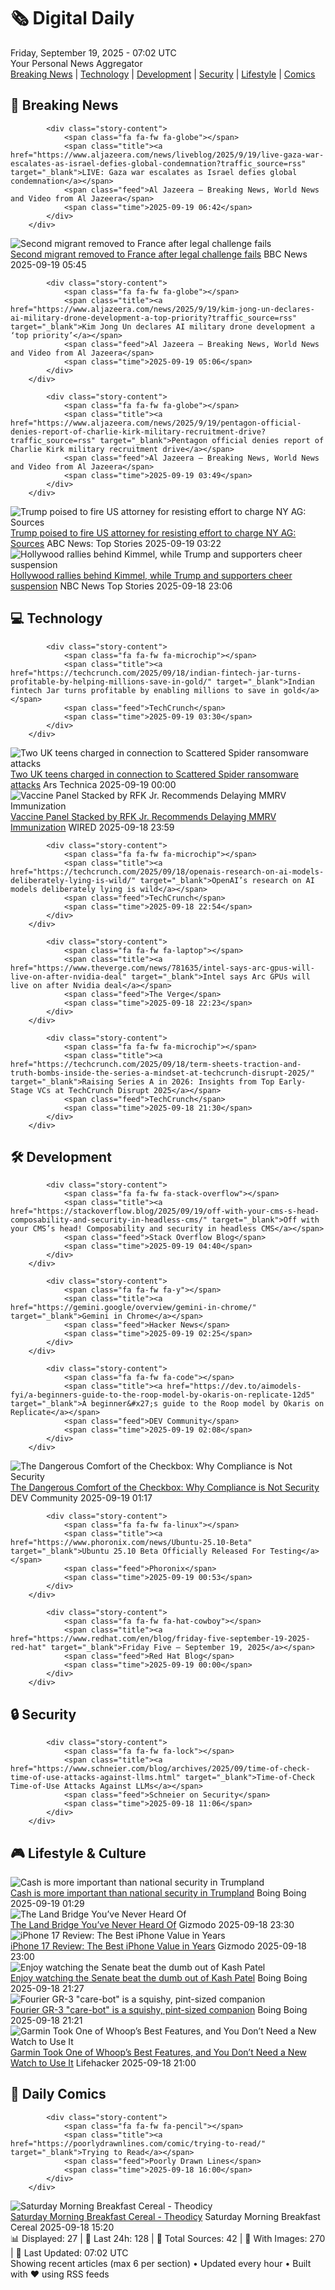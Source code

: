 <!-- Processing 54 RSS feeds at 2025-09-19 07:01:50 UTC -->
<!-- Processing: XKCD -->
<!-- Processing: Saturday Morning Breakfast Cereal -->
<!-- Processing: Poorly Drawn Lines -->
<!-- Processing: Garfield -->
<!-- Processing: Dilbert -->
<!-- Processing: Cyanide & Happiness -->
<!-- Processing: Questionable Content -->
<!-- Processing: Dinosaur Comics -->
<!-- Processing: CNN Top Stories -->
<!-- Processing: BBC Breaking News -->
<!-- Processing: Al Jazeera Breaking News -->
<!-- Processing: CBC News -->
<!-- Error processing https://rss.cbc.ca/lineup/topstories.xml: The read operation timed out -->
<!-- Processing: Reuters World News -->
<!-- Processing: Associated Press Breaking -->
<!-- Processing: ABC News Breaking -->
<!-- Processing: Guardian World News -->
<!-- Processing: Ars Technica -->
<!-- Processing: O'Reilly Radar -->
<!-- Processing: Lobsters Python -->
<!-- Processing: StackOverflow Blog -->
<!-- Processing: Phoronix Linux News -->
<!-- Processing: It's FOSS -->
<!-- Error processing https://itsfoss.com/rss/: The read operation timed out -->
<!-- Processing: OMG! Ubuntu -->
<!-- Processing: DistroWatch -->
<!-- Processing: Linux.com -->
<!-- Processing: Red Hat Blog -->
<!-- Processing: Ubuntu Blog -->
<!-- Processing: GitLab Blog -->
<!-- Processing: Martin Fowler -->
<!-- Processing: The Pragmatic Engineer -->
<!-- Processing: Boing Boing -->
<!-- Processing: Krebs on Security -->
<!-- Generated 3 new posts out of 32 feeds processed -->
<div class="newspaper-header">
    <h1 class="newspaper-title">🗞️ Digital Daily</h1>
    <div class="newspaper-date">Friday, September 19, 2025 - 07:02 UTC</div>
    <div class="newspaper-subtitle">Your Personal News Aggregator</div>
</div>

<div class="newspaper-nav">
    <a href="#breaking">Breaking News</a> |
    <a href="#tech">Technology</a> |
    <a href="#dev">Development</a> |
    <a href="#security">Security</a> |
    <a href="#lifestyle">Lifestyle</a> |
    <a href="#webcomics">Comics</a>
</div>

<div class="news-section breaking-news" id="breaking">
<h2 class="section-header">🚨 Breaking News</h2>
<div class="stories-container">
<div class="story">
            
            <div class="story-content">
                <span class="fa fa-fw fa-globe"></span>
                <span class="title"><a href="https://www.aljazeera.com/news/liveblog/2025/9/19/live-gaza-war-escalates-as-israel-defies-global-condemnation?traffic_source=rss" target="_blank">LIVE: Gaza war escalates as Israel defies global condemnation</a></span>
                <span class="feed">Al Jazeera – Breaking News, World News and Video from Al Jazeera</span>
                <span class="time">2025-09-19 06:42</span>
            </div>
        </div>
<div class="story">
            <img src="https://ichef.bbci.co.uk/ace/standard/240/cpsprodpb/e1fb/live/8bd4d710-951c-11f0-b0e0-2f34a724e07f.jpg" alt="Second migrant removed to France after legal challenge fails" class="story-image" loading="lazy" onerror="this.style.display='none'">
            <div class="story-content">
                <span class="fa fa-fw fa-flag"></span>
                <span class="title"><a href="https://www.bbc.com/news/articles/cx273vnkjpmo?at_medium=RSS&at_campaign=rss" target="_blank">Second migrant removed to France after legal challenge fails</a></span>
                <span class="feed">BBC News</span>
                <span class="time">2025-09-19 05:45</span>
            </div>
        </div>
<div class="story">
            
            <div class="story-content">
                <span class="fa fa-fw fa-globe"></span>
                <span class="title"><a href="https://www.aljazeera.com/news/2025/9/19/kim-jong-un-declares-ai-military-drone-development-a-top-priority?traffic_source=rss" target="_blank">Kim Jong Un declares AI military drone development a ‘top priority’</a></span>
                <span class="feed">Al Jazeera – Breaking News, World News and Video from Al Jazeera</span>
                <span class="time">2025-09-19 05:06</span>
            </div>
        </div>
<div class="story">
            
            <div class="story-content">
                <span class="fa fa-fw fa-globe"></span>
                <span class="title"><a href="https://www.aljazeera.com/news/2025/9/19/pentagon-official-denies-report-of-charlie-kirk-military-recruitment-drive?traffic_source=rss" target="_blank">Pentagon official denies report of Charlie Kirk military recruitment drive</a></span>
                <span class="feed">Al Jazeera – Breaking News, World News and Video from Al Jazeera</span>
                <span class="time">2025-09-19 03:49</span>
            </div>
        </div>
<div class="story">
            <img src="https://s.abcnews.com/images/US/donald-trump-17-gty-gmh-250916_1758054560870_hpMain_4x3t_384.jpg" alt="Trump poised to fire US attorney for resisting effort to charge NY AG: Sources" class="story-image" loading="lazy" onerror="this.style.display='none'">
            <div class="story-content">
                <span class="fa fa-fw fa-tv"></span>
                <span class="title"><a href="https://abcnews.go.com/US/trump-poised-fire-us-attorney-resisting-effort-charge/story?id=125700904" target="_blank">Trump poised to fire US attorney for resisting effort to charge NY AG: Sources</a></span>
                <span class="feed">ABC News: Top Stories</span>
                <span class="time">2025-09-19 03:22</span>
            </div>
        </div>
<div class="story">
            <img src="https://media-cldnry.s-nbcnews.com/image/upload/t_fit_1500w/mpx/2704722219/2025_09/1758236804968_nn_lkr_jimmy_kimmel_pulled_offair_250918_1920x1080-f7iejg.jpg" alt="Hollywood rallies behind Kimmel, while Trump and supporters cheer suspension" class="story-image" loading="lazy" onerror="this.style.display='none'">
            <div class="story-content">
                <span class="fa fa-fw fa-broadcast-tower"></span>
                <span class="title"><a href="https://www.nbcnews.com/nightly-news/video/hollywood-rallies-behind-kimmel-while-trump-and-supporters-cheer-suspension-247891014002" target="_blank">Hollywood rallies behind Kimmel, while Trump and supporters cheer suspension</a></span>
                <span class="feed">NBC News Top Stories</span>
                <span class="time">2025-09-18 23:06</span>
            </div>
        </div>
</div>
</div>
<div class="news-section tech-news" id="tech">
<h2 class="section-header">💻 Technology</h2>
<div class="stories-container">
<div class="story">
            
            <div class="story-content">
                <span class="fa fa-fw fa-microchip"></span>
                <span class="title"><a href="https://techcrunch.com/2025/09/18/indian-fintech-jar-turns-profitable-by-helping-millions-save-in-gold/" target="_blank">Indian fintech Jar turns profitable by enabling millions to save in gold</a></span>
                <span class="feed">TechCrunch</span>
                <span class="time">2025-09-19 03:30</span>
            </div>
        </div>
<div class="story">
            <img src="https://cdn.arstechnica.net/wp-content/uploads/2021/06/ransomware-500x500.jpeg" alt="Two UK teens charged in connection to Scattered Spider ransomware attacks" class="story-image" loading="lazy" onerror="this.style.display='none'">
            <div class="story-content">
                <span class="fa fa-fw fa-cog"></span>
                <span class="title"><a href="https://arstechnica.com/security/2025/09/two-uk-teens-charged-in-connection-to-scattered-spider-ransomware-attacks/" target="_blank">Two UK teens charged in connection to Scattered Spider ransomware attacks</a></span>
                <span class="feed">Ars Technica</span>
                <span class="time">2025-09-19 00:00</span>
            </div>
        </div>
<div class="story">
            <img src="https://media.wired.com/photos/68ca90d79cf75430f93254bd/master/pass/GettyImages-1299295760.jpg" alt="Vaccine Panel Stacked by RFK Jr. Recommends Delaying MMRV Immunization" class="story-image" loading="lazy" onerror="this.style.display='none'">
            <div class="story-content">
                <span class="fa fa-fw fa-bolt"></span>
                <span class="title"><a href="https://www.wired.com/story/vaccine-panel-stacked-by-rfk-jr-recommends-delaying-mmrv-immunization/" target="_blank">Vaccine Panel Stacked by RFK Jr. Recommends Delaying MMRV Immunization</a></span>
                <span class="feed">WIRED</span>
                <span class="time">2025-09-18 23:59</span>
            </div>
        </div>
<div class="story">
            
            <div class="story-content">
                <span class="fa fa-fw fa-microchip"></span>
                <span class="title"><a href="https://techcrunch.com/2025/09/18/openais-research-on-ai-models-deliberately-lying-is-wild/" target="_blank">OpenAI’s research on AI models deliberately lying is wild</a></span>
                <span class="feed">TechCrunch</span>
                <span class="time">2025-09-18 22:54</span>
            </div>
        </div>
<div class="story">
            
            <div class="story-content">
                <span class="fa fa-fw fa-laptop"></span>
                <span class="title"><a href="https://www.theverge.com/news/781635/intel-says-arc-gpus-will-live-on-after-nvidia-deal" target="_blank">Intel says Arc GPUs will live on after Nvidia deal</a></span>
                <span class="feed">The Verge</span>
                <span class="time">2025-09-18 22:23</span>
            </div>
        </div>
<div class="story">
            
            <div class="story-content">
                <span class="fa fa-fw fa-microchip"></span>
                <span class="title"><a href="https://techcrunch.com/2025/09/18/term-sheets-traction-and-truth-bombs-inside-the-series-a-mindset-at-techcrunch-disrupt-2025/" target="_blank">Raising Series A in 2026: Insights from Top Early-Stage VCs at TechCrunch Disrupt 2025</a></span>
                <span class="feed">TechCrunch</span>
                <span class="time">2025-09-18 21:30</span>
            </div>
        </div>
</div>
</div>
<div class="news-section dev-news" id="dev">
<h2 class="section-header">🛠️ Development</h2>
<div class="stories-container">
<div class="story">
            
            <div class="story-content">
                <span class="fa fa-fw fa-stack-overflow"></span>
                <span class="title"><a href="https://stackoverflow.blog/2025/09/19/off-with-your-cms-s-head-composability-and-security-in-headless-cms/" target="_blank">Off with your CMS’s head! Composability and security in headless CMS</a></span>
                <span class="feed">Stack Overflow Blog</span>
                <span class="time">2025-09-19 04:40</span>
            </div>
        </div>
<div class="story">
            
            <div class="story-content">
                <span class="fa fa-fw fa-y"></span>
                <span class="title"><a href="https://gemini.google/overview/gemini-in-chrome/" target="_blank">Gemini in Chrome</a></span>
                <span class="feed">Hacker News</span>
                <span class="time">2025-09-19 02:25</span>
            </div>
        </div>
<div class="story">
            
            <div class="story-content">
                <span class="fa fa-fw fa-code"></span>
                <span class="title"><a href="https://dev.to/aimodels-fyi/a-beginners-guide-to-the-roop-model-by-okaris-on-replicate-12d5" target="_blank">A beginner&#x27;s guide to the Roop model by Okaris on Replicate</a></span>
                <span class="feed">DEV Community</span>
                <span class="time">2025-09-19 02:08</span>
            </div>
        </div>
<div class="story">
            <img src="https://media2.dev.to/dynamic/image/width=800%2Cheight=%2Cfit=scale-down%2Cgravity=auto%2Cformat=auto/https%3A%2F%2Fdev-to-uploads.s3.amazonaws.com%2Fuploads%2Farticles%2Fa7szcbg4hncnxwt8a8y5.png" alt="The Dangerous Comfort of the Checkbox: Why Compliance is Not Security" class="story-image" loading="lazy" onerror="this.style.display='none'">
            <div class="story-content">
                <span class="fa fa-fw fa-code"></span>
                <span class="title"><a href="https://dev.to/ezekiel_umesi_5bd2fa6069c/the-dangerous-comfort-of-the-checkbox-why-compliance-is-not-security-nc4" target="_blank">The Dangerous Comfort of the Checkbox: Why Compliance is Not Security</a></span>
                <span class="feed">DEV Community</span>
                <span class="time">2025-09-19 01:17</span>
            </div>
        </div>
<div class="story">
            
            <div class="story-content">
                <span class="fa fa-fw fa-linux"></span>
                <span class="title"><a href="https://www.phoronix.com/news/Ubuntu-25.10-Beta" target="_blank">Ubuntu 25.10 Beta Officially Released For Testing</a></span>
                <span class="feed">Phoronix</span>
                <span class="time">2025-09-19 00:53</span>
            </div>
        </div>
<div class="story">
            
            <div class="story-content">
                <span class="fa fa-fw fa-hat-cowboy"></span>
                <span class="title"><a href="https://www.redhat.com/en/blog/friday-five-september-19-2025-red-hat" target="_blank">Friday Five — September 19, 2025</a></span>
                <span class="feed">Red Hat Blog</span>
                <span class="time">2025-09-19 00:00</span>
            </div>
        </div>
</div>
</div>
<div class="news-section security-news" id="security">
<h2 class="section-header">🔒 Security</h2>
<div class="stories-container">
<div class="story">
            
            <div class="story-content">
                <span class="fa fa-fw fa-lock"></span>
                <span class="title"><a href="https://www.schneier.com/blog/archives/2025/09/time-of-check-time-of-use-attacks-against-llms.html" target="_blank">Time-of-Check Time-of-Use Attacks Against LLMs</a></span>
                <span class="feed">Schneier on Security</span>
                <span class="time">2025-09-18 11:06</span>
            </div>
        </div>
</div>
</div>
<div class="news-section lifestyle-news" id="lifestyle">
<h2 class="section-header">🎮 Lifestyle & Culture</h2>
<div class="stories-container">
<div class="story">
            <img src="https://i0.wp.com/boingboing.net/wp-content/uploads/2022/06/cash.jpeg?fit=1500%2C1000&amp;quality=60&amp;ssl=1" alt="Cash is more important than national security in Trumpland" class="story-image" loading="lazy" onerror="this.style.display='none'">
            <div class="story-content">
                <span class="fa fa-fw fa-arrow-right"></span>
                <span class="title"><a href="https://boingboing.net/2025/09/18/cash-is-more-important-than-national-security-in-trumpland.html" target="_blank">Cash is more important than national security in Trumpland</a></span>
                <span class="feed">Boing Boing</span>
                <span class="time">2025-09-19 01:29</span>
            </div>
        </div>
<div class="story">
            <img src="https://gizmodo.com/app/uploads/2025/09/stone-tool-in-Turkey.jpg" alt="The Land Bridge You’ve Never Heard Of" class="story-image" loading="lazy" onerror="this.style.display='none'">
            <div class="story-content">
                <span class="fa fa-fw fa-computer"></span>
                <span class="title"><a href="https://gizmodo.com/the-land-bridge-youve-never-heard-of-2000660883" target="_blank">The Land Bridge You’ve Never Heard Of</a></span>
                <span class="feed">Gizmodo</span>
                <span class="time">2025-09-18 23:30</span>
            </div>
        </div>
<div class="story">
            <img src="https://gizmodo.com/app/uploads/2025/09/Apple-Iphone-17-Series-Air-38.jpg" alt="iPhone 17 Review: The Best iPhone Value in Years" class="story-image" loading="lazy" onerror="this.style.display='none'">
            <div class="story-content">
                <span class="fa fa-fw fa-computer"></span>
                <span class="title"><a href="https://gizmodo.com/iphone-17-review-the-best-iphone-value-in-years-2000661144" target="_blank">iPhone 17 Review: The Best iPhone Value in Years</a></span>
                <span class="feed">Gizmodo</span>
                <span class="time">2025-09-18 23:00</span>
            </div>
        </div>
<div class="story">
            <img src="https://i0.wp.com/boingboing.net/wp-content/uploads/2025/09/Kash-Patel.jpg?fit=680%2C383&amp;quality=60&amp;ssl=1" alt="Enjoy watching the Senate beat the dumb out of Kash Patel" class="story-image" loading="lazy" onerror="this.style.display='none'">
            <div class="story-content">
                <span class="fa fa-fw fa-arrow-right"></span>
                <span class="title"><a href="https://boingboing.net/2025/09/18/enjoy-watching-the-senate-beat-the-dumb-out-of-kash-patel.html" target="_blank">Enjoy watching the Senate beat the dumb out of Kash Patel</a></span>
                <span class="feed">Boing Boing</span>
                <span class="time">2025-09-18 21:27</span>
            </div>
        </div>
<div class="story">
            <img src="https://i0.wp.com/boingboing.net/wp-content/uploads/2025/09/Image-YouTube-Fourier.jpg?fit=1080%2C603&amp;quality=60&amp;ssl=1" alt="Fourier GR-3 &quot;care-bot&quot; is a squishy, pint-sized companion" class="story-image" loading="lazy" onerror="this.style.display='none'">
            <div class="story-content">
                <span class="fa fa-fw fa-arrow-right"></span>
                <span class="title"><a href="https://boingboing.net/2025/09/18/fourier-gr-3-care-bot-is-a-squishy-pint-sized-companion.html" target="_blank">Fourier GR-3 &quot;care-bot&quot; is a squishy, pint-sized companion</a></span>
                <span class="feed">Boing Boing</span>
                <span class="time">2025-09-18 21:21</span>
            </div>
        </div>
<div class="story">
            <img src="https://lifehacker.com/imagery/articles/01K5F8SQ6PZBM719E5SEHXYQP8/hero-image.jpg" alt="Garmin Took One of Whoop’s Best Features, and You Don’t Need a New Watch to Use It" class="story-image" loading="lazy" onerror="this.style.display='none'">
            <div class="story-content">
                <span class="fa fa-fw fa-life-ring"></span>
                <span class="title"><a href="https://lifehacker.com/health/garmin-whoop-feature-lifestyle-logging?utm_medium=RSS" target="_blank">Garmin Took One of Whoop’s Best Features, and You Don’t Need a New Watch to Use It</a></span>
                <span class="feed">Lifehacker</span>
                <span class="time">2025-09-18 21:00</span>
            </div>
        </div>
</div>
</div>
<div class="news-section webcomics-section" id="webcomics">
<h2 class="section-header">🎨 Daily Comics</h2>
<div class="stories-container">
<div class="story">
            
            <div class="story-content">
                <span class="fa fa-fw fa-pencil"></span>
                <span class="title"><a href="https://poorlydrawnlines.com/comic/trying-to-read/" target="_blank">Trying to Read</a></span>
                <span class="feed">Poorly Drawn Lines</span>
                <span class="time">2025-09-18 16:00</span>
            </div>
        </div>
<div class="story">
            <img src="https://www.smbc-comics.com/comics/1758139868-20250918.png" alt="Saturday Morning Breakfast Cereal - Theodicy" class="story-image" loading="lazy" onerror="this.style.display='none'">
            <div class="story-content">
                <span class="fa fa-fw fa-smile"></span>
                <span class="title"><a href="https://www.smbc-comics.com/comic/theodicy-5" target="_blank">Saturday Morning Breakfast Cereal - Theodicy</a></span>
                <span class="feed">Saturday Morning Breakfast Cereal</span>
                <span class="time">2025-09-18 15:20</span>
            </div>
        </div>
</div>
</div>

<div class="newspaper-footer">
    <div class="stats">
        📊 Displayed: 27 | 📅 Last 24h: 128 | 📡 Total Sources: 42 | 📸 With Images: 270 |
        🔄 Last Updated: 07:02 UTC
    </div>
    <div class="footer-note">
        Showing recent articles (max 6 per section) • Updated every hour • Built with ❤️ using RSS feeds
    </div>
</div>
